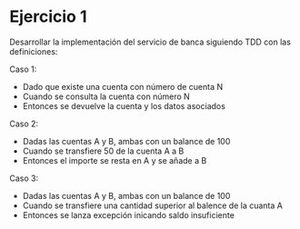 # Ejercicio 1

Desarrollar la implementación del servicio de banca siguiendo TDD con las definiciones:

Caso 1:
- Dado que existe una cuenta con número de cuenta N
- Cuando se consulta la cuenta con número N
- Entonces se devuelve la cuenta y los datos asociados

Caso 2:
- Dadas las cuentas A y B, ambas con un balance de 100
- Cuando se transfiere 50 de la cuenta A a B 
- Entonces el importe se resta en A y se añade a B

Caso 3:
- Dadas las cuentas A y B, ambas con un balance de 100
- Cuando se transfiere una cantidad superior al balence de la cuanta A
- Entonces se lanza excepción inicando saldo insuficiente

